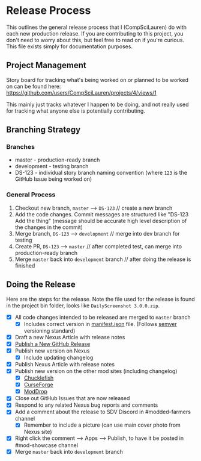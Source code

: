 # Release Process

This outlines the general release process that I (CompSciLauren) do with each new production release. If you are contributing to this project, you don't need to worry about this, but feel free to read on if you're curious. This file exists simply for documentation purposes.

## Project Management

Story board for tracking what's being worked on or planned to be worked on can be found here: https://github.com/users/CompSciLauren/projects/4/views/1

This mainly just tracks whatever I happen to be doing, and not really used for tracking what anyone else is potentially contributing.

## Branching Strategy

### Branches

* master - production-ready branch
* development - testing branch
* DS-123 - individual story branch naming convention (where `123` is the GitHub Issue being worked on)

### General Process

1. Checkout new branch, `master` --> `DS-123` // create a new branch
2. Add the code changes. Commit messages are structured like "DS-123 Add the thing" (message should be accurate high level description of the changes in the commit)
3. Merge branch, `DS-123` --> `development` // merge into dev branch for testing
4. Create PR, `DS-123` --> `master` // after completed test, can merge into production-ready branch
5. Merge `master` back into `development` branch // after doing the release is finished

## Doing the Release

Here are the steps for the release. Note the file used for the release is found in the project bin folder, looks like `DailyScreenshot 3.0.0.zip`.

- [x] All code changes intended to be released are merged to `master` branch
    - [x] Includes correct version in [manifest.json](./DailyScreenshot/manifest.json) file. (Follows [semver](https://semver.org/) versioning standard)
- [x] Draft a new Nexus Article with release notes
- [x] [Publish a New GitHub Release](https://github.com/CompSciLauren/stardew-valley-daily-screenshot-mod/releases/new)
- [x] Publish new version on Nexus
    - [x] Include updating changelog
- [x] Publish Nexus Article with release notes
- [x] Publish new version on the other mod sites (including changelog)
    - [x] [Chucklefish](https://community.playstarbound.com/resources/daily-screenshot.5907/)
    - [x] [CurseForge](https://www.curseforge.com/stardewvalley/mods/daily-screenshot)
    - [x] [ModDrop](https://www.moddrop.com/stardew-valley/mods/677025-daily-screenshot)
- [x] Close out GitHub Issues that are now released
- [x] Respond to any related Nexus bug reports and comments
- [x] Add a comment about the release to SDV Discord in #modded-farmers channel
    - [x] Remember to include a picture (can use main cover photo from Nexus site)
- [x] Right click the comment --> Apps --> Publish, to have it be posted in #mod-showcase channel
- [x] Merge `master` back into `development` branch
